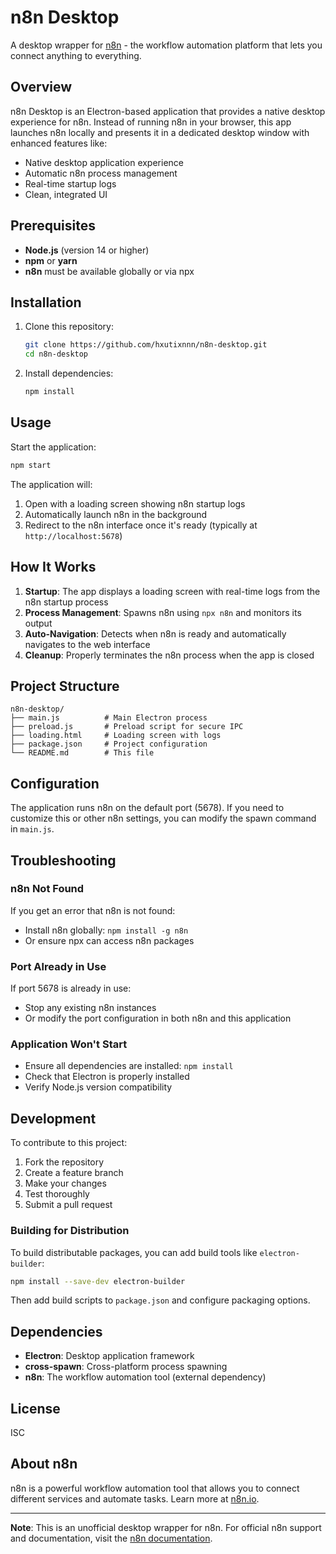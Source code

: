 # n8n Desktop

A desktop wrapper for [n8n](https://n8n.io/) - the workflow automation platform that lets you connect anything to everything.

## Overview

n8n Desktop is an Electron-based application that provides a native desktop experience for n8n. Instead of running n8n in your browser, this app launches n8n locally and presents it in a dedicated desktop window with enhanced features like:

- Native desktop application experience
- Automatic n8n process management
- Real-time startup logs
- Clean, integrated UI

## Prerequisites

- **Node.js** (version 14 or higher)
- **npm** or **yarn**
- **n8n** must be available globally or via npx

## Installation

1. Clone this repository:
   ```bash
   git clone https://github.com/hxutixnnn/n8n-desktop.git
   cd n8n-desktop
   ```

2. Install dependencies:
   ```bash
   npm install
   ```

## Usage

Start the application:

```bash
npm start
```

The application will:
1. Open with a loading screen showing n8n startup logs
2. Automatically launch n8n in the background
3. Redirect to the n8n interface once it's ready (typically at `http://localhost:5678`)

## How It Works

1. **Startup**: The app displays a loading screen with real-time logs from the n8n startup process
2. **Process Management**: Spawns n8n using `npx n8n` and monitors its output
3. **Auto-Navigation**: Detects when n8n is ready and automatically navigates to the web interface
4. **Cleanup**: Properly terminates the n8n process when the app is closed

## Project Structure

```
n8n-desktop/
├── main.js          # Main Electron process
├── preload.js       # Preload script for secure IPC
├── loading.html     # Loading screen with logs
├── package.json     # Project configuration
└── README.md        # This file
```

## Configuration

The application runs n8n on the default port (5678). If you need to customize this or other n8n settings, you can modify the spawn command in `main.js`.

## Troubleshooting

### n8n Not Found
If you get an error that n8n is not found:
- Install n8n globally: `npm install -g n8n`
- Or ensure npx can access n8n packages

### Port Already in Use
If port 5678 is already in use:
- Stop any existing n8n instances
- Or modify the port configuration in both n8n and this application

### Application Won't Start
- Ensure all dependencies are installed: `npm install`
- Check that Electron is properly installed
- Verify Node.js version compatibility

## Development

To contribute to this project:

1. Fork the repository
2. Create a feature branch
3. Make your changes
4. Test thoroughly
5. Submit a pull request

### Building for Distribution

To build distributable packages, you can add build tools like `electron-builder`:

```bash
npm install --save-dev electron-builder
```

Then add build scripts to `package.json` and configure packaging options.

## Dependencies

- **Electron**: Desktop application framework
- **cross-spawn**: Cross-platform process spawning
- **n8n**: The workflow automation tool (external dependency)

## License

ISC

## About n8n

n8n is a powerful workflow automation tool that allows you to connect different services and automate tasks. Learn more at [n8n.io](https://n8n.io/).

---

**Note**: This is an unofficial desktop wrapper for n8n. For official n8n support and documentation, visit the [n8n documentation](https://docs.n8n.io/).
